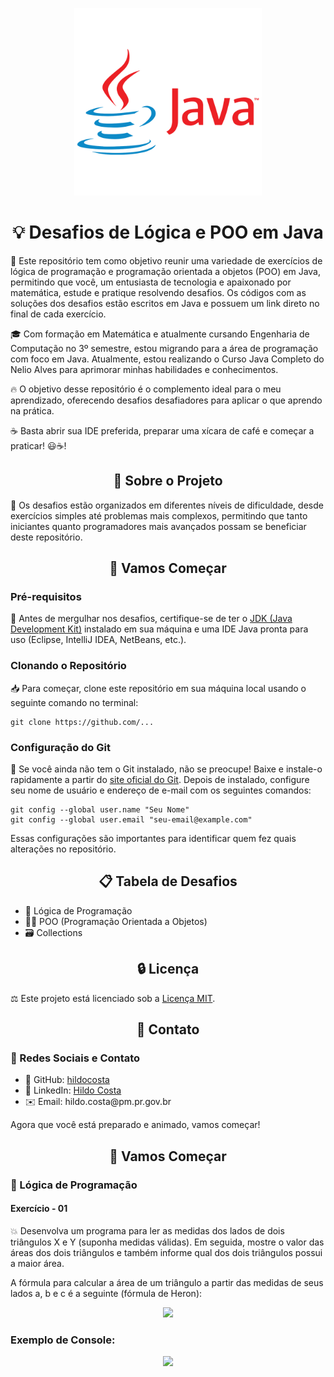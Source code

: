 <p align="center">
  <img src="https://github.com/hildocosta/hildocosta-Curso-Java--Nelio-Alves/blob/main/logo.png" width="300">
</p>

<h1 align="center">💡 Desafios de Lógica e POO em Java</h1>

<p>🚀 Este repositório tem como objetivo reunir uma variedade de exercícios de lógica de programação e programação orientada a objetos (POO) em Java, permitindo que você, um entusiasta de tecnologia e apaixonado por matemática, estude e pratique resolvendo desafios. Os códigos com as soluções dos desafios estão escritos em Java e possuem um link direto no final de cada exercício.</p>

<p>🎓 Com formação em Matemática e atualmente cursando Engenharia de Computação no 3º semestre, estou migrando para a área de programação com foco em Java. Atualmente, estou realizando o Curso Java Completo do Nelio Alves para aprimorar minhas habilidades e conhecimentos.</p>

<p>🔥 O objetivo desse repositório é o complemento ideal para o meu aprendizado, oferecendo desafios desafiadores para aplicar o que aprendo na prática.</p>

<p>☕️ Basta abrir sua IDE preferida, preparar uma xícara de café e começar a praticar! 😃☕!</p>

<h2 align="center">📝 Sobre o Projeto</h2>

<p>🌟 Os desafios estão organizados em diferentes níveis de dificuldade, desde exercícios simples até problemas mais complexos, permitindo que tanto iniciantes quanto programadores mais avançados possam se beneficiar deste repositório.</p>

<h2 align="center">🚀 Vamos Começar</h2>

<h3>Pré-requisitos</h3>

<p>🔧 Antes de mergulhar nos desafios, certifique-se de ter o <a href="https://www.oracle.com/java/technologies/javase-downloads.html">JDK (Java Development Kit)</a> instalado em sua máquina e uma IDE Java pronta para uso (Eclipse, IntelliJ IDEA, NetBeans, etc.).</p>

<h3>Clonando o Repositório</h3>

<p>📥 Para começar, clone este repositório em sua máquina local usando o seguinte comando no terminal:</p>

<pre><code>git clone https://github.com/...</code></pre>

<h3>Configuração do Git</h3>

<p>🔑 Se você ainda não tem o Git instalado, não se preocupe! Baixe e instale-o rapidamente a partir do <a href="https://git-scm.com/downloads">site oficial do Git</a>. Depois de instalado, configure seu nome de usuário e endereço de e-mail com os seguintes comandos:</p>

<pre><code>git config --global user.name "Seu Nome"
git config --global user.email "seu-email@example.com"</code></pre>

<p>Essas configurações são importantes para identificar quem fez quais alterações no repositório.</p>

<h2 align="center">📋 Tabela de Desafios</h2>

<ul>
  <li>🧠 Lógica de Programação</li>
  <li>👩‍💻 POO (Programação Orientada a Objetos)</li>
  <li>🗃️ Collections</li>
</ul>

<h2 align="center">🔒 Licença</h2>

<p>⚖️ Este projeto está licenciado sob a <a href="LICENSE">Licença MIT</a>.</p>

<h2 align="center">📧 Contato</h2>

<h3>🔗 Redes Sociais e Contato</h3>

<ul>
  <li>📌 GitHub: <a href="https://github.com/hildocosta">hildocosta</a></li>
  <li>💼 LinkedIn: <a href="https://www.linkedin.com/in/hildo-costa-b83812231/">Hildo Costa</a></li>
  <li>✉️ Email: hildo.costa@pm.pr.gov.br</li>
</ul>

<p>Agora que você está preparado e animado, vamos começar!</p>

<h2 align="center">🚀 Vamos Começar</h2>

<h3>🧩 Lógica de Programação</h3>

<h4>Exercício - 01</h4>

<p>💥 Desenvolva um programa para ler as medidas dos lados de dois triângulos X e Y (suponha medidas válidas). Em seguida, mostre o valor das áreas dos dois triângulos e também informe qual dos dois triângulos possui a maior área.</p>

<p>A fórmula para calcular a área de um triângulo a partir das medidas de seus lados a, b e c é a seguinte (fórmula de Heron):</p>

 <p align="center">
  <img src="https://github.com/hildocosta/Curso-Nelio-Alves/blob/master/formula-de-heron.png">
</p>

<h3>Exemplo de Console:</h3>

<p align="center">
  <img src="https://github.com/hildocosta/Curso-Nelio-Alves/blob/master/desafio01.png">
</p>
